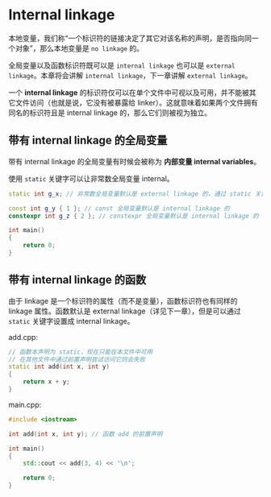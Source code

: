 # Internal linkage

本地变量，我们称“一个标识符的链接决定了其它对该名称的声明，是否指向同一个对象”，那么本地变量是 `no linkage` 的。

全局变量以及函数标识符既可以是 `internal linkage` 也可以是 `external linkage`。本章将会讲解 `internal linkage`，下一章讲解 `external linkage`。

一个 **internal linkage** 的标识符仅可以在单个文件中可视以及可用，并不能被其它文件访问（也就是说，它没有被暴露给 linker）。这就意味着如果两个文件拥有同名的标识符且是 internal linkage 的，那么它们则被视为独立。

## 带有 internal linkage 的全局变量

带有 internal linkage 的全局变量有时候会被称为 **内部变量 internal variables**。

使用 `static` 关键字可以让非常数全局变量 internal。

```cpp
static int g_x; // 非常数全局变量默认是 external linkage 的，通过 static 关键字使其变为 internal linkage

const int g_y { 1 }; // const 全局变量默认是 internal linkage 的
constexpr int g_z { 2 }; // constexpr 全局变量默认是 internal linkage 的

int main()
{
    return 0;
}
```

## 带有 internal linkage 的函数

由于 linkage 是一个标识符的属性（而不是变量），函数标识符也有同样的 linkage 属性。函数默认是 external linkage（详见下一章），但是可以通过 `static` 关键字设置成 internal linkage。

add.cpp:

```cpp
// 函数本声明为 static，现在只能在本文件中可用
// 在其他文件中通过前置声明尝试访问它则会失败
static int add(int x, int y)
{
    return x + y;
}
```

main.cpp:

```cpp
#include <iostream>

int add(int x, int y); // 函数 add 的前置声明

int main()
{
    std::cout << add(3, 4) << '\n';

    return 0;
}
```
